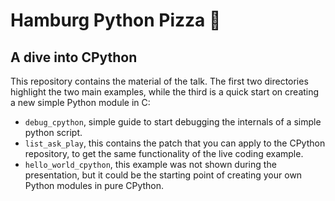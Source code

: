 # Hamburg Python Pizza :snake:

## A dive into CPython

This repository contains the material of the talk.
The first two directories highlight the two main examples,
while the third is a quick start on creating a new simple Python module
in C:

* `debug_cpython`, simple guide to start debugging the internals of a simple
  python script.
* `list_ask_play`, this contains the patch that you can apply to the CPython
  repository, to get the same functionality of the live coding example.
* `hello_world_cpython`, this example was not shown during the presentation,
  but it could be the starting point of creating your own Python modules in
  pure CPython.
